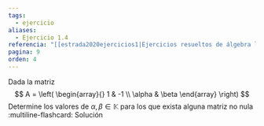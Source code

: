 ```yaml
---
tags:
  - ejercicio
aliases:
  - Ejercicio 1.4
referencia: "[[estrada2020ejercicios1|Ejercicios resueltos de álgebra lineal. Volumen I]]"
pagina: 9
orden: 4
---
```

Dada la matriz
$$
A = \left(
\begin{array}{}
1      & -1 \\
\alpha & \beta
\end{array}
\right)
$$
Determine los valores de $\alpha, \beta \in \mathbb{K}$ para los que exista alguna matriz no nula 
:multiline-flashcard:
Solución
